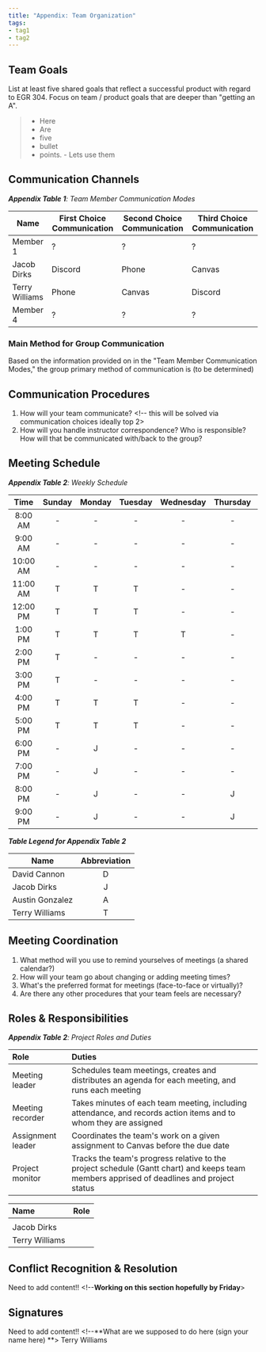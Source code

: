 ```yaml
---
title: "Appendix: Team Organization"
tags:
- tag1
- tag2
---
```


## Team Goals 
<!-- Edits that are necessary here include 5 shared goals for EGR 304, choosing communication choices, setting up meeting times, setting communication procedures, ... basically this whole page-->

List at least five shared goals that reflect a successful product with regard to EGR 304. Focus on team / product goals that are deeper than "getting an A". <br>
>   * Here
>   * Are
>   * five
>   * bullet<br>
>   * points. - Lets use them

## Communication Channels

_**Appendix Table 1**: Team Member Communication Modes_

|Name                 | First Choice Communication | Second Choice Communication | Third Choice Communication |
|---------------------|----------------------------|-----------------------------|----------------------------|
|Member 1 |  ? | ? | ? |
|Jacob Dirks |  Discord | Phone | Canvas |
|Terry Williams  |  Phone | Canvas | Discord |
|Member 4 |  ? | ? | ? |

### Main Method for Group Communication

Based on the information provided on in the "Team Member Communication Modes," the group primary method of communication is (to be determined)
 
## Communication Procedures

1. How will your team communicate? <!-- this will be solved via communication choices ideally top 2>
2. How will you handle instructor correspondence? Who is responsible? How will that be communicated with/back to the group?

## Meeting Schedule

_**Appendix Table 2**: Weekly Schedule_

<!-- this is a comment and here is what the chart is for:
When are you available and plan to work on this every week?
I currently put in times that are extra nice for me to work but there are various other times-->

| Time | Sunday | Monday | Tuesday | Wednesday | Thursday | Friday | Saturday |
| :------: | :----: | :----: | :----: | :----: | :----: | :----: | :-----: |
| 8:00 AM | - | - | - | - | - | - | - |
| 9:00 AM | - | - | - | - | - | - | - |
| 10:00 AM | - | - | - | - | - | - | - |
| 11:00 AM | T | T | T | - | - | - | - |
| 12:00 PM | T | T | T | - | - | - | - |
| 1:00 PM | T | T | T | T | - | - | - |
| 2:00 PM | T | - | - | - | - | - | - |
| 3:00 PM | T | - | - | - | - | - | - |
| 4:00 PM | T | T | T | - | - | - | - |
| 5:00 PM | T | T | T | - | - | - | - |
| 6:00 PM | - | J | - | - | - | - | - |
| 7:00 PM | - | J | - | - | - | - | - |
| 8:00 PM | - | J | - | - | J | - | - |
| 9:00 PM | - | J | - | - | J | - | - |

_**Table Legend for Appendix Table 2**_

| Name | Abbreviation |
| ----- | :------: |
| David Cannon | D |
| Jacob Dirks | J |
| Austin Gonzalez | A |
| Terry Williams | T |


## Meeting Coordination

1. What method will you use to remind yourselves of meetings (a shared calendar?)
1. How will your team go about changing or adding meeting times?
1. What's the preferred format for meetings (face-to-face or virtually)?
1. Are there any other procedures that your team feels are necessary?

## Roles & Responsibilities

_**Appendix Table 2**: Project Roles and Duties_

| **Role**          | **Duties**                                                                                                                                |
| :---------------- | :---------------------------------------------------------------------------------------------------------------------------------------- |
| Meeting leader    | Schedules team meetings, creates and distributes an agenda for each meeting, and runs each meeting                                        |
| Meeting recorder  | Takes minutes of each team meeting, including attendance, and records action items and to whom they are assigned                          |
| Assignment leader | Coordinates the team's work on a given assignment to Canvas before the due date                                                           |
| Project monitor   | Tracks the team's progress relative to the project schedule (Gantt chart) and keeps team members apprised of deadlines and project status |

| **Name**  | **Role**             |
|:----------|:---------------------|
|           |                      |
|Jacob Dirks|                      |
|Terry Williams|                   |

## Conflict Recognition & Resolution

Need to add content!! <!--**Working on this section hopefully by Friday**>


## Signatures

Need to add content!! <!--**What are we supposed to do here (sign your name here) **>
 Terry Williams
